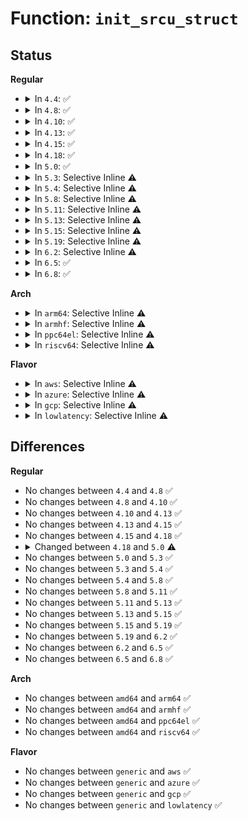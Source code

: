 # Function: <code>init_srcu_struct</code>

## Status
<b>Regular</b>
<ul>
<li>
<details>
<summary>In <code>4.4</code>: ✅</summary>

```c
int init_srcu_struct(struct srcu_struct *sp);
```

**Collision:** Unique Global

**Inline:** No

**Transformation:** False

**Instances:**

```
In kernel/rcu/srcu.c (ffffffff810e39d0)
Location: kernel/rcu/srcu.c:135
Inline: False
Direct callers:
  - kernel/events/core.c:perf_event_init
  - mm/mmu_notifier.c:mmu_notifier_init
  - fs/notify/fsnotify.c:fsnotify_init
  - drivers/md/dm.c:dm_create
```
**Symbols:**

```
ffffffff810e39d0-ffffffff810e3a98: init_srcu_struct (STB_GLOBAL)
```
</details>
</li>
<li>
<details>
<summary>In <code>4.8</code>: ✅</summary>

```c
int init_srcu_struct(struct srcu_struct *sp);
```

**Collision:** Unique Global

**Inline:** No

**Transformation:** False

**Instances:**

```
In kernel/rcu/srcu.c (ffffffff810e9ce0)
Location: kernel/rcu/srcu.c:135
Inline: False
Direct callers:
  - kernel/events/core.c:perf_event_init
  - mm/mmu_notifier.c:mmu_notifier_init
  - fs/notify/fsnotify.c:fsnotify_init
  - drivers/md/dm.c:dm_create
```
**Symbols:**

```
ffffffff810e9ce0-ffffffff810e9da8: init_srcu_struct (STB_GLOBAL)
```
</details>
</li>
<li>
<details>
<summary>In <code>4.10</code>: ✅</summary>

```c
int init_srcu_struct(struct srcu_struct *sp);
```

**Collision:** Unique Global

**Inline:** No

**Transformation:** False

**Instances:**

```
In kernel/rcu/srcu.c (ffffffff810f0bb0)
Location: kernel/rcu/srcu.c:135
Inline: False
Direct callers:
  - kernel/events/core.c:perf_event_init
  - mm/mmu_notifier.c:mmu_notifier_init
  - fs/notify/fsnotify.c:fsnotify_init
  - block/blk-mq.c:blk_mq_realloc_hw_ctxs
  - drivers/md/dm.c:dm_create
```
**Symbols:**

```
ffffffff810f0bb0-ffffffff810f0c78: init_srcu_struct (STB_GLOBAL)
```
</details>
</li>
<li>
<details>
<summary>In <code>4.13</code>: ✅</summary>

```c
int init_srcu_struct(struct srcu_struct *sp);
```

**Collision:** Unique Global

**Inline:** No

**Transformation:** False

**Instances:**

```
In kernel/rcu/srcutree.c (ffffffff810f1430)
Location: kernel/rcu/srcutree.c:187
Inline: False
Direct callers:
  - kernel/events/core.c:perf_event_init
  - fs/notify/fsnotify.c:fsnotify_init
  - block/blk-mq.c:blk_mq_realloc_hw_ctxs
  - drivers/md/dm.c:dm_create
```
**Symbols:**

```
ffffffff810f1430-ffffffff810f144c: init_srcu_struct (STB_GLOBAL)
```
</details>
</li>
<li>
<details>
<summary>In <code>4.15</code>: ✅</summary>

```c
int init_srcu_struct(struct srcu_struct *sp);
```

**Collision:** Unique Global

**Inline:** No

**Transformation:** False

**Instances:**

```
In kernel/rcu/srcutree.c (ffffffff810fb190)
Location: kernel/rcu/srcutree.c:188
Inline: False
Direct callers:
  - kernel/events/core.c:perf_event_init
  - fs/notify/fsnotify.c:fsnotify_init
  - block/blk-mq.c:blk_mq_realloc_hw_ctxs
  - drivers/md/dm.c:dm_create
```
**Symbols:**

```
ffffffff810fb190-ffffffff810fb1ac: init_srcu_struct (STB_GLOBAL)
```
</details>
</li>
<li>
<details>
<summary>In <code>4.18</code>: ✅</summary>

```c
int init_srcu_struct(struct srcu_struct *sp);
```

**Collision:** Unique Global

**Inline:** No

**Transformation:** False

**Instances:**

```
In kernel/rcu/srcutree.c (ffffffff81103620)
Location: kernel/rcu/srcutree.c:215
Inline: False
Direct callers:
  - kernel/events/core.c:perf_event_init
  - fs/notify/fsnotify.c:fsnotify_init
  - block/blk-mq.c:blk_mq_realloc_hw_ctxs
  - drivers/md/dm.c:dm_create
  - drivers/md/dm.c:dm_create
```
**Symbols:**

```
ffffffff81103620-ffffffff8110363c: init_srcu_struct (STB_GLOBAL)
```
</details>
</li>
<li>
<details>
<summary>In <code>5.0</code>: ✅</summary>

```c
int init_srcu_struct(struct srcu_struct *ssp);
```

**Collision:** Unique Global

**Inline:** No

**Transformation:** False

**Instances:**

```
In kernel/rcu/srcutree.c (ffffffff8110efd0)
Location: kernel/rcu/srcutree.c:221
Inline: False
Direct callers:
  - kernel/events/core.c:perf_event_init
  - fs/notify/fsnotify.c:fsnotify_init
  - block/blk-mq.c:blk_mq_realloc_hw_ctxs
  - drivers/md/dm.c:dm_create
```
**Symbols:**

```
ffffffff8110efd0-ffffffff8110efec: init_srcu_struct (STB_GLOBAL)
```
</details>
</li>
<li>
<details>
<summary>In <code>5.3</code>: Selective Inline ⚠️</summary>

```c
int init_srcu_struct(struct srcu_struct *ssp);
```

**Collision:** Unique Global

**Inline:** Selective

**Transformation:** False

**Instances:**

```
In kernel/rcu/srcutree.c (ffffffff811186e0)
Location: kernel/rcu/srcutree.c:210
Inline: True
Direct callers:
  - kernel/events/core.c:perf_event_init
  - fs/notify/fsnotify.c:fsnotify_init
  - block/blk-mq.c:blk_mq_realloc_hw_ctxs
  - drivers/md/dm.c:alloc_dev
```
**Symbols:**

```
ffffffff811186e0-ffffffff811186fc: init_srcu_struct (STB_GLOBAL)
```
</details>
</li>
<li>
<details>
<summary>In <code>5.4</code>: Selective Inline ⚠️</summary>

```c
int init_srcu_struct(struct srcu_struct *ssp);
```

**Collision:** Unique Global

**Inline:** Selective

**Transformation:** False

**Instances:**

```
In kernel/rcu/srcutree.c (ffffffff81124ab0)
Location: kernel/rcu/srcutree.c:210
Inline: True
Direct callers:
  - kernel/events/core.c:perf_event_init
  - fs/notify/fsnotify.c:fsnotify_init
  - block/blk-mq.c:blk_mq_realloc_hw_ctxs
  - drivers/md/dm.c:alloc_dev
```
**Symbols:**

```
ffffffff81124ab0-ffffffff81124acc: init_srcu_struct (STB_GLOBAL)
```
</details>
</li>
<li>
<details>
<summary>In <code>5.8</code>: Selective Inline ⚠️</summary>

```c
int init_srcu_struct(struct srcu_struct *ssp);
```

**Collision:** Unique Global

**Inline:** Selective

**Transformation:** False

**Instances:**

```
In kernel/rcu/srcutree.c (ffffffff811322a9)
Location: kernel/rcu/srcutree.c:223
Inline: True
Inline callers:
  - kernel/rcu/srcutree.c:srcu_module_notify
Direct callers:
  - kernel/events/core.c:perf_event_init
  - fs/notify/fsnotify.c:fsnotify_init
  - block/blk-mq.c:blk_mq_alloc_hctx
  - drivers/md/dm.c:alloc_dev
```
**Symbols:**

```
ffffffff81132210-ffffffff8113222c: init_srcu_struct (STB_GLOBAL)
```
</details>
</li>
<li>
<details>
<summary>In <code>5.11</code>: Selective Inline ⚠️</summary>

```c
int init_srcu_struct(struct srcu_struct *ssp);
```

**Collision:** Unique Global

**Inline:** Selective

**Transformation:** False

**Instances:**

```
In kernel/rcu/srcutree.c (ffffffff8112da79)
Location: kernel/rcu/srcutree.c:212
Inline: True
Inline callers:
  - kernel/rcu/srcutree.c:srcu_module_notify
Direct callers:
  - arch/x86/kernel/cpu/sgx/driver.c:sgx_open
  - kernel/events/core.c:perf_event_init
  - fs/notify/fsnotify.c:fsnotify_init
  - block/blk-mq.c:blk_mq_alloc_hctx
  - drivers/md/dm.c:alloc_dev
```
**Symbols:**

```
ffffffff8112d9e0-ffffffff8112d9fc: init_srcu_struct (STB_GLOBAL)
```
</details>
</li>
<li>
<details>
<summary>In <code>5.13</code>: Selective Inline ⚠️</summary>

```c
int init_srcu_struct(struct srcu_struct *ssp);
```

**Collision:** Unique Global

**Inline:** Selective

**Transformation:** False

**Instances:**

```
In kernel/rcu/srcutree.c (ffffffff8112e0a9)
Location: kernel/rcu/srcutree.c:215
Inline: True
Inline callers:
  - kernel/rcu/srcutree.c:srcu_module_notify
Direct callers:
  - arch/x86/kernel/cpu/sgx/driver.c:sgx_open
  - kernel/events/core.c:perf_event_init
  - fs/notify/fsnotify.c:fsnotify_init
  - block/blk-mq.c:blk_mq_alloc_hctx
  - drivers/md/dm.c:alloc_dev
```
**Symbols:**

```
ffffffff8112e010-ffffffff8112e02c: init_srcu_struct (STB_GLOBAL)
```
</details>
</li>
<li>
<details>
<summary>In <code>5.15</code>: Selective Inline ⚠️</summary>

```c
int init_srcu_struct(struct srcu_struct *ssp);
```

**Collision:** Unique Global

**Inline:** Selective

**Transformation:** False

**Instances:**

```
In kernel/rcu/srcutree.c (ffffffff8114f559)
Location: kernel/rcu/srcutree.c:207
Inline: True
Inline callers:
  - kernel/rcu/srcutree.c:srcu_module_notify
Direct callers:
  - arch/x86/kernel/cpu/sgx/driver.c:sgx_open
  - kernel/notifier.c:srcu_init_notifier_head
  - kernel/events/core.c:perf_event_init
  - fs/notify/fsnotify.c:fsnotify_init
  - block/blk-mq.c:blk_mq_alloc_hctx
  - drivers/md/dm.c:alloc_dev
```
**Symbols:**

```
ffffffff8114f4c0-ffffffff8114f4dc: init_srcu_struct (STB_GLOBAL)
```
</details>
</li>
<li>
<details>
<summary>In <code>5.19</code>: Selective Inline ⚠️</summary>

```c
int init_srcu_struct(struct srcu_struct *ssp);
```

**Collision:** Unique Global

**Inline:** Selective

**Transformation:** False

**Instances:**

```
In kernel/rcu/srcutree.c (ffffffff81176873)
Location: kernel/rcu/srcutree.c:295
Inline: True
Inline callers:
  - kernel/rcu/srcutree.c:srcu_module_notify
Direct callers:
  - arch/x86/kernel/cpu/sgx/driver.c:sgx_open
  - kernel/notifier.c:srcu_init_notifier_head
  - kernel/events/core.c:perf_event_init
  - fs/notify/fsnotify.c:fsnotify_init
  - block/blk-core.c:blk_alloc_queue
  - drivers/md/dm.c:alloc_dev
  - drivers/md/dm.c:alloc_dev
```
**Symbols:**

```
ffffffff811767c0-ffffffff811767e1: init_srcu_struct (STB_GLOBAL)
```
</details>
</li>
<li>
<details>
<summary>In <code>6.2</code>: Selective Inline ⚠️</summary>

```c
int init_srcu_struct(struct srcu_struct *ssp);
```

**Collision:** Unique Global

**Inline:** Selective

**Transformation:** False

**Instances:**

```
In kernel/rcu/srcutree.c (ffffffff811ae2b3)
Location: kernel/rcu/srcutree.c:295
Inline: True
Inline callers:
  - kernel/rcu/srcutree.c:srcu_module_notify
Direct callers:
  - arch/x86/kernel/cpu/sgx/driver.c:sgx_open
  - kernel/notifier.c:srcu_init_notifier_head
  - kernel/events/core.c:perf_event_init
  - fs/notify/fsnotify.c:fsnotify_init
  - block/blk-mq.c:blk_mq_alloc_tag_set
  - drivers/md/dm.c:alloc_dev
  - drivers/md/dm.c:alloc_dev
```
**Symbols:**

```
ffffffff811ae1f0-ffffffff811ae211: init_srcu_struct (STB_GLOBAL)
```
</details>
</li>
<li>
<details>
<summary>In <code>6.5</code>: ✅</summary>

```c
int init_srcu_struct(struct srcu_struct *ssp);
```

**Collision:** Unique Global

**Inline:** No

**Transformation:** False

**Instances:**

```
In kernel/rcu/srcutree.c (ffffffff811c02a0)
Location: kernel/rcu/srcutree.c:305
Inline: False
Direct callers:
  - arch/x86/kernel/cpu/sgx/driver.c:sgx_open
  - kernel/notifier.c:srcu_init_notifier_head
  - kernel/events/core.c:perf_event_init
  - fs/notify/fsnotify.c:fsnotify_init
  - block/blk-mq.c:blk_mq_alloc_tag_set
  - drivers/md/dm.c:alloc_dev
  - drivers/md/dm.c:alloc_dev
```
**Symbols:**

```
ffffffff811c02a0-ffffffff811c02ba: init_srcu_struct (STB_GLOBAL)
```
</details>
</li>
<li>
<details>
<summary>In <code>6.8</code>: ✅</summary>

```c
int init_srcu_struct(struct srcu_struct *ssp);
```

**Collision:** Unique Global

**Inline:** No

**Transformation:** False

**Instances:**

```
In kernel/rcu/srcutree.c (ffffffff811d0740)
Location: kernel/rcu/srcutree.c:307
Inline: False
Direct callers:
  - arch/x86/kernel/cpu/sgx/driver.c:sgx_open
  - kernel/notifier.c:srcu_init_notifier_head
  - kernel/events/core.c:perf_event_init
  - fs/notify/fsnotify.c:fsnotify_init
  - block/blk-mq.c:blk_mq_alloc_tag_set
  - drivers/md/dm.c:alloc_dev
  - drivers/md/dm.c:alloc_dev
```
**Symbols:**

```
ffffffff811d0740-ffffffff811d075a: init_srcu_struct (STB_GLOBAL)
```
</details>
</li>
</ul>
<b>Arch</b>
<ul>
<li>
<details>
<summary>In <code>arm64</code>: Selective Inline ⚠️</summary>

```c
int init_srcu_struct(struct srcu_struct *ssp);
```

**Collision:** Unique Global

**Inline:** Selective

**Transformation:** False

**Instances:**

```
In kernel/rcu/srcutree.c (ffff800010189f88)
Location: kernel/rcu/srcutree.c:210
Inline: True
Direct callers:
  - virt/kvm/kvm_main.c:kvm_create_vm
  - virt/kvm/kvm_main.c:kvm_create_vm
  - kernel/events/core.c:perf_event_init
  - fs/notify/fsnotify.c:fsnotify_init
  - block/blk-mq.c:blk_mq_realloc_hw_ctxs
  - drivers/md/dm.c:alloc_dev
```
**Symbols:**

```
ffff800010189f88-ffff800010189fbc: init_srcu_struct (STB_GLOBAL)
```
</details>
</li>
<li>
<details>
<summary>In <code>armhf</code>: Selective Inline ⚠️</summary>

```c
int init_srcu_struct(struct srcu_struct *ssp);
```

**Collision:** Unique Global

**Inline:** Selective

**Transformation:** False

**Instances:**

```
In kernel/rcu/srcutree.c (c03d8a38)
Location: kernel/rcu/srcutree.c:210
Inline: True
Direct callers:
  - kernel/events/core.c:perf_event_init
  - fs/notify/fsnotify.c:fsnotify_init
  - block/blk-mq.c:blk_mq_realloc_hw_ctxs
  - drivers/md/dm.c:alloc_dev
  - drivers/md/dm.c:alloc_dev
```
**Symbols:**

```
c03d8a38-c03d8a5c: init_srcu_struct (STB_GLOBAL)
```
</details>
</li>
<li>
<details>
<summary>In <code>ppc64el</code>: Selective Inline ⚠️</summary>

```c
int init_srcu_struct(struct srcu_struct *ssp);
```

**Collision:** Unique Global

**Inline:** Selective

**Transformation:** False

**Instances:**

```
In kernel/rcu/srcutree.c (c0000000001e48d0)
Location: kernel/rcu/srcutree.c:210
Inline: True
Direct callers:
  - kernel/events/core.c:perf_event_init
  - fs/notify/fsnotify.c:fsnotify_init
  - block/blk-mq.c:blk_mq_realloc_hw_ctxs
  - drivers/md/dm.c:alloc_dev
  - drivers/md/dm.c:alloc_dev
```
**Symbols:**

```
c0000000001e48d0-c0000000001e48f0: init_srcu_struct (STB_GLOBAL)
```
</details>
</li>
<li>
<details>
<summary>In <code>riscv64</code>: Selective Inline ⚠️</summary>

```c
int init_srcu_struct(struct srcu_struct *ssp);
```

**Collision:** Unique Global

**Inline:** Selective

**Transformation:** False

**Instances:**

```
In kernel/rcu/srcutree.c (ffffffe00011f110)
Location: kernel/rcu/srcutree.c:210
Inline: True
Direct callers:
  - kernel/events/core.c:perf_event_init
  - fs/notify/fsnotify.c:fsnotify_init
  - block/blk-mq.c:blk_mq_realloc_hw_ctxs
  - drivers/md/dm.c:alloc_dev
  - drivers/md/dm.c:alloc_dev
```
**Symbols:**

```
ffffffe00011f110-ffffffe00011f140: init_srcu_struct (STB_GLOBAL)
```
</details>
</li>
</ul>
<b>Flavor</b>
<ul>
<li>
<details>
<summary>In <code>aws</code>: Selective Inline ⚠️</summary>

```c
int init_srcu_struct(struct srcu_struct *ssp);
```

**Collision:** Unique Global

**Inline:** Selective

**Transformation:** False

**Instances:**

```
In kernel/rcu/srcutree.c (ffffffff8111d090)
Location: kernel/rcu/srcutree.c:210
Inline: True
Direct callers:
  - kernel/events/core.c:perf_event_init
  - fs/notify/fsnotify.c:fsnotify_init
  - block/blk-mq.c:blk_mq_realloc_hw_ctxs
  - drivers/nvme/host/core.c:nvme_alloc_ns_head
  - drivers/md/dm.c:alloc_dev
```
**Symbols:**

```
ffffffff8111d090-ffffffff8111d0ac: init_srcu_struct (STB_GLOBAL)
```
</details>
</li>
<li>
<details>
<summary>In <code>azure</code>: Selective Inline ⚠️</summary>

```c
int init_srcu_struct(struct srcu_struct *ssp);
```

**Collision:** Unique Global

**Inline:** Selective

**Transformation:** False

**Instances:**

```
In kernel/rcu/srcutree.c (ffffffff8110e150)
Location: kernel/rcu/srcutree.c:210
Inline: True
Direct callers:
  - kernel/events/core.c:perf_event_init
  - fs/notify/fsnotify.c:fsnotify_init
  - block/blk-mq.c:blk_mq_realloc_hw_ctxs
  - drivers/nvme/host/core.c:nvme_alloc_ns_head
  - drivers/md/dm.c:alloc_dev
```
**Symbols:**

```
ffffffff8110e150-ffffffff8110e16c: init_srcu_struct (STB_GLOBAL)
```
</details>
</li>
<li>
<details>
<summary>In <code>gcp</code>: Selective Inline ⚠️</summary>

```c
int init_srcu_struct(struct srcu_struct *ssp);
```

**Collision:** Unique Global

**Inline:** Selective

**Transformation:** False

**Instances:**

```
In kernel/rcu/srcutree.c (ffffffff8111af80)
Location: kernel/rcu/srcutree.c:210
Inline: True
Direct callers:
  - kernel/events/core.c:perf_event_init
  - fs/notify/fsnotify.c:fsnotify_init
  - block/blk-mq.c:blk_mq_realloc_hw_ctxs
  - drivers/md/dm.c:alloc_dev
```
**Symbols:**

```
ffffffff8111af80-ffffffff8111af9c: init_srcu_struct (STB_GLOBAL)
```
</details>
</li>
<li>
<details>
<summary>In <code>lowlatency</code>: Selective Inline ⚠️</summary>

```c
int init_srcu_struct(struct srcu_struct *ssp);
```

**Collision:** Unique Global

**Inline:** Selective

**Transformation:** False

**Instances:**

```
In kernel/rcu/srcutree.c (ffffffff81126860)
Location: kernel/rcu/srcutree.c:210
Inline: True
Direct callers:
  - kernel/events/core.c:perf_event_init
  - fs/notify/fsnotify.c:fsnotify_init
  - block/blk-mq.c:blk_mq_realloc_hw_ctxs
  - drivers/md/dm.c:alloc_dev
```
**Symbols:**

```
ffffffff81126860-ffffffff8112687c: init_srcu_struct (STB_GLOBAL)
```
</details>
</li>
</ul>

## Differences
<b>Regular</b>
<ul>
<li>
No changes between <code>4.4</code> and <code>4.8</code> ✅
</li>
<li>
No changes between <code>4.8</code> and <code>4.10</code> ✅
</li>
<li>
No changes between <code>4.10</code> and <code>4.13</code> ✅
</li>
<li>
No changes between <code>4.13</code> and <code>4.15</code> ✅
</li>
<li>
No changes between <code>4.15</code> and <code>4.18</code> ✅
</li>
<li>
<details>
<summary>Changed between <code>4.18</code> and <code>5.0</code> ⚠️</summary>
<ul>
<li>
<b>Param added. </b>
<code>struct srcu_struct *ssp</code>
</li>
<li>
<b>Param removed. </b>
<code>struct srcu_struct *sp</code>
</li>
</ul>
</details>
</li>
<li>
No changes between <code>5.0</code> and <code>5.3</code> ✅
</li>
<li>
No changes between <code>5.3</code> and <code>5.4</code> ✅
</li>
<li>
No changes between <code>5.4</code> and <code>5.8</code> ✅
</li>
<li>
No changes between <code>5.8</code> and <code>5.11</code> ✅
</li>
<li>
No changes between <code>5.11</code> and <code>5.13</code> ✅
</li>
<li>
No changes between <code>5.13</code> and <code>5.15</code> ✅
</li>
<li>
No changes between <code>5.15</code> and <code>5.19</code> ✅
</li>
<li>
No changes between <code>5.19</code> and <code>6.2</code> ✅
</li>
<li>
No changes between <code>6.2</code> and <code>6.5</code> ✅
</li>
<li>
No changes between <code>6.5</code> and <code>6.8</code> ✅
</li>
</ul>
<b>Arch</b>
<ul>
<li>
No changes between <code>amd64</code> and <code>arm64</code> ✅
</li>
<li>
No changes between <code>amd64</code> and <code>armhf</code> ✅
</li>
<li>
No changes between <code>amd64</code> and <code>ppc64el</code> ✅
</li>
<li>
No changes between <code>amd64</code> and <code>riscv64</code> ✅
</li>
</ul>
<b>Flavor</b>
<ul>
<li>
No changes between <code>generic</code> and <code>aws</code> ✅
</li>
<li>
No changes between <code>generic</code> and <code>azure</code> ✅
</li>
<li>
No changes between <code>generic</code> and <code>gcp</code> ✅
</li>
<li>
No changes between <code>generic</code> and <code>lowlatency</code> ✅
</li>
</ul>
